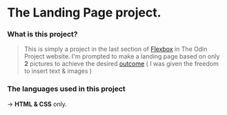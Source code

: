 # The Landing Page project.

### What is this project?

> This is simply a project in the last section of [Flexbox](https://www.theodinproject.com/paths/foundations/courses/foundations#flexbox) in The Odin Project website.
> I'm prompted to make a landing page based on only **2** pictures to achieve the desired [outcome](./outcome) ( I was given the freedom to insert text & images )

### The languages used in this project

-> **HTML & CSS** only.

